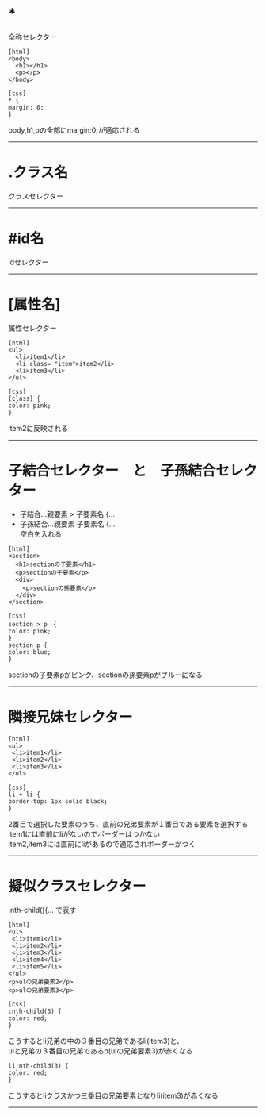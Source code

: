 # *
全称セレクター
~~~
[html]
<body>
  <h1></h1>
  <p></p>
</body>

[css]
* {
margin: 0;
}
~~~
body,h1,pの全部にmargin:0;が適応される
***
 
# .クラス名
クラスセレクター
***

# #id名
idセレクター
***

# [属性名]
属性セレクター
~~~
[html]
<ul>
  <li>item1</li>
  <li class= "item">item2</li>
  <li>item3</li>
</ul>

[css]
[class] {
color: pink;
}
~~~
item2に反映される
***

# 子結合セレクター　と　子孫結合セレクター
- 子結合...親要素 > 子要素名 {...
- 子孫結合...親要素  子要素名 {...     
空白を入れる
~~~
[html]
<section>
  <h1>sectionの子要素</h1>
  <p>sectionの子要素</p>
  <div>
    <p>sectionの孫要素</p>
  </div>
</section>

[css]
section > p　{
color: pink;
}
section p {
color: blue;
}
~~~
sectionの子要素pがピンク、sectionの孫要素pがブルーになる
***

# 隣接兄妹セレクター
~~~
[html]
<ul>
 <li>item1</li>
 <li>item2</li>
 <li>item3</li>
</ul>

[css]
li + li {
border-top: 1px solid black;
}
~~~
2番目で選択した要素のうち、直前の兄弟要素が１番目である要素を選択する   
item1には直前にliがないのでボーダーはつかない    
item2,item3には直前にliがあるので適応されボーダーがつく
***

# 擬似クラスセレクター
:nth-child(){... で表す
~~~
[html]
<ul>
 <li>item1</li>
 <li>item2</li>
 <li>item3</li>
 <li>item4</li>
 <li>item5</li>
</ul>
<p>ulの兄弟要素2</p>
<p>ulの兄弟要素3</p>

[css]
:nth-child(3) {
color: red;
}
~~~
こうするとli兄弟の中の３番目の兄弟であるli(item3)と、    
ulと兄弟の３番目の兄弟であるp(ulの兄弟要素3)が赤くなる
~~~
li:nth-child(3) {
color: red;
}
~~~
こうするとliクラスかつ三番目の兄弟要素となりli(item3)が赤くなる
***
